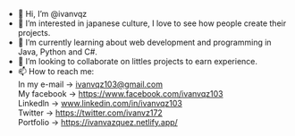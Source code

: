 - 👋 Hi, I’m @ivanvqz
- 👀 I’m interested in japanese culture, I love to see how people create their projects.
- 🌱 I’m currently learning about web development and programming in Java, Python and C#.
- 💞️ I’m looking to collaborate on littles projects to earn experience.
- 📫 How to reach me: <br>
    In my e-mail -> ivanvqz103@gmail.com <br>
    My facebook -> https://www.facebook.com/ivanvqz103 <br>
    Linkedln -> www.linkedin.com/in/ivanvqz103 <br>
    Twitter -> https://twitter.com/ivanvz172 <br>
    Portfolio -> https://ivanvazquez.netlify.app/


<!---
ivanvqz/ivanvqz is a ✨ special ✨ repository because its `README.md` (this file) appears on your GitHub profile.
You can click the Preview link to take a look at your changes.
--->
